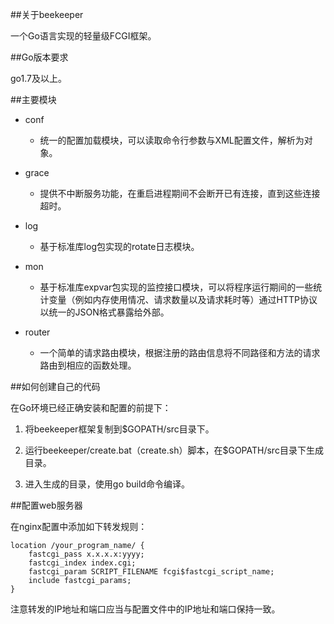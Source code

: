 ##关于beekeeper

一个Go语言实现的轻量级FCGI框架。

##Go版本要求

go1.7及以上。

##主要模块

* conf
	*  统一的配置加载模块，可以读取命令行参数与XML配置文件，解析为对象。
	
* grace
	*  提供不中断服务功能，在重启进程期间不会断开已有连接，直到这些连接超时。
	
* log
	*  基于标准库log包实现的rotate日志模块。

* mon
	*  基于标准库expvar包实现的监控接口模块，可以将程序运行期间的一些统计变量（例如内存使用情况、请求数量以及请求耗时等）通过HTTP协议以统一的JSON格式暴露给外部。

* router
	*  一个简单的请求路由模块，根据注册的路由信息将不同路径和方法的请求路由到相应的函数处理。

##如何创建自己的代码

在Go环境已经正确安装和配置的前提下：

1. 将beekeeper框架复制到$GOPATH/src目录下。

2. 运行beekeeper/create.bat（create.sh）脚本，在$GOPATH/src目录下生成目录。

3. 进入生成的目录，使用go build命令编译。

##配置web服务器

在nginx配置中添加如下转发规则：

```nginx
location /your_program_name/ {
	fastcgi_pass x.x.x.x:yyyy;
	fastcgi_index index.cgi;
	fastcgi_param SCRIPT_FILENAME fcgi$fastcgi_script_name;
	include fastcgi_params;
}
```

注意转发的IP地址和端口应当与配置文件中的IP地址和端口保持一致。